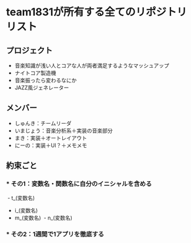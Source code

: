 # team1831が所有する全てのリポジトリリスト

## プロジェクト
* 音楽知識が浅い人とコアな人が両者満足するようなマッシュアップ
* ナイトコア製造機
* 音楽振ったら変わるなにか
* JAZZ風ジェネレーター

## メンバー
* しゅんき：チームリーダ
* いまじょう：音楽分析系＋実装の音楽部分
* まき：実装＋オートレイアウト
* にーの：実装＋UI？＋メモメモ

## 約束ごと
### * その1：変数名・関数名に自分のイニシャルを含める
  - t_(変数名)
  - i_(変数名)
  - m_(変数名)
  - n_(変数名)
  
### * その2：1週間で1アプリを徹底する
